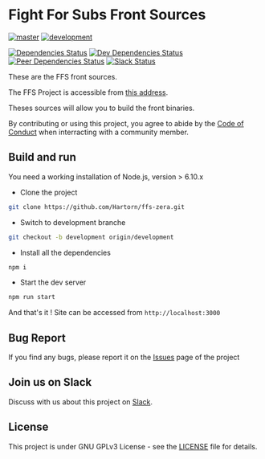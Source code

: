 # Fight For Subs Front Sources

[![master](https://travis-ci.org/Hartorn/ffz-zera.svg?branch=master)](https://travis-ci.org/Hartorn/ffs-zera)
[![development](https://travis-ci.org/Hartorn/ffs-zera.svg?branch=development)](https://travis-ci.org/Hartorn/ffs-zera)

[![Dependencies Status](https://david-dm.org/Hartorn/ffs-zera.svg)](https://david-dm.org/Hartorn/ffs-zera)
[![Dev Dependencies Status](https://david-dm.org/Hartorn/ffs-zera/dev-status.svg)](https://david-dm.org/Hartorn/ffs-zera?type=dev)
[![Peer Dependencies Status](https://david-dm.org/Hartorn/ffs-zera/peer-status.svg)](https://david-dm.org/Hartorn/ffs-zera?type=peer)
[![Slack Status](https://slack.fightforsub.com/badge.svg)](https://slack.fightforsub.com)

These are the FFS front sources.

The FFS Project is accessible from [this address](https://ffs-events.zerator.com).

Theses sources will allow you to build the front binaries.

By contributing or using this project, you agree to abide by the [Code of Conduct](/CODE_OF_CONDUCT.md) when interracting with a community member.

## Build and run

You need a working installation of Node.js, version > 6.10.x

* Clone the project

```bash
git clone https://github.com/Hartorn/ffs-zera.git
```

* Switch to development branche

```bash
git checkout -b development origin/development
```

* Install all the dependencies

```bash
npm i
```

* Start the dev server

```bash
npm run start
```

And that's it ! Site can be accessed from `http://localhost:3000`

## Bug Report

If you find any bugs, please report it on the [Issues](https://gitlab.com/Hartorn/ffz-zera/issues) page of the project

## Join us on Slack

Discuss with us about this project on [Slack](https://slack.fightforsub.com).

## License

This project is under GNU GPLv3 License - see the [LICENSE](/LICENSE) file for details.